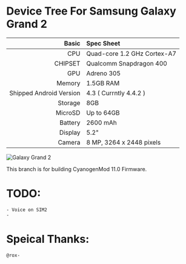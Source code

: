 Device Tree For Samsung Galaxy Grand 2
===================================== 

Basic   | Spec Sheet
-------:|:-------------------------
CPU     | Quad-core 1.2 GHz Cortex-A7
CHIPSET | Qualcomm Snapdragon 400
GPU     | Adreno 305
Memory  | 1.5GB RAM
Shipped Android Version | 4.3 ( Currntly 4.4.2 )
Storage | 8GB
MicroSD | Up to 64GB
Battery | 2600 mAh
Display | 5.2"
Camera  | 8 MP, 3264 x 2448 pixels


![Galaxy Grand 2](http://cdn1.xda-developers.com/devdb/deviceForum/screenshots/2820/20140223T030741.jpg "Galaxy Grand 2")

This branch is for building CyanogenMod 11.0 Firmware.

TODO:
=======

	- Voice on SIM2
	- 
Speical Thanks:
===============
	@rox-
